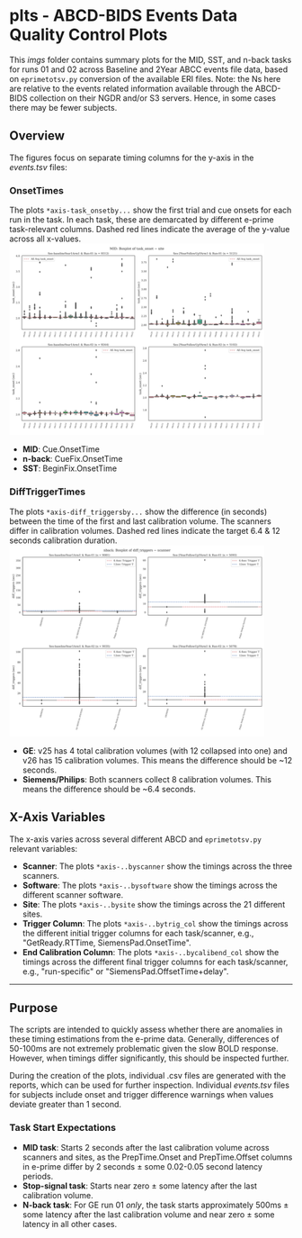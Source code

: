 # plts - ABCD-BIDS Events Data Quality Control Plots

This _imgs_ folder contains summary plots for the MID, SST, and n-back tasks for runs 01 and 02 across Baseline and 2Year ABCC events file data, 
based on `eprimetotsv.py` conversion of the available ERI files. Note: the Ns here are relative to the events related information available
through the ABCD-BIDS collection on their NGDR and/or S3 servers. Hence, in some cases there may be fewer subjects. 

## Overview

The figures focus on separate timing columns for the y-axis in the *events.tsv* files:

### OnsetTimes
The plots `*axis-task_onsetby...` show the first trial and cue onsets for each run in the task. In each task, these are demarcated by different e-prime task-relevant columns. Dashed red lines indicate the average of the y-value across all x-values.
<img src="./plt_task-MID_axis-task_onsetbysite.png" alt="Example task onset by sites for MID" width="90%">
- **MID**: Cue.OnsetTime
- **n-back**: CueFix.OnsetTime
- **SST**: BeginFix.OnsetTime

### DiffTriggerTimes
The plots `*axis-diff_triggersby...` show the difference (in seconds) between the time of the first and last calibration volume. The scanners differ in calibration volumes. Dashed red lines indicate the target 6.4 & 12 seconds calibration duration.
<img src="./plt_task-nback_axis-diff_triggersbyscanner.png" alt="Example different triggers by scanners for N-back" width="90%">
- **GE**: v25 has 4 total calibration volumes (with 12 collapsed into one) and v26 has 15 calibration volumes. This means the difference should be ~12 seconds.
- **Siemens/Philips**: Both scanners collect 8 calibration volumes. This means the difference should be ~6.4 seconds.

## X-Axis Variables
The x-axis varies across several different ABCD and `eprimetotsv.py` relevant variables:
- **Scanner**: The plots `*axis-..byscanner` show the timings across the three scanners.
- **Software**: The plots `*axis-..bysoftware` show the timings across the different scanner software.
- **Site**: The plots `*axis-..bysite` show the timings across the 21 different sites.
- **Trigger Column**: The plots `*axis-..bytrig_col` show the timings across the different initial trigger columns for each task/scanner, e.g., "GetReady.RTTime, SiemensPad.OnsetTime".
- **End Calibration Column**: The plots `*axis-..bycalibend_col` show the timings across the different final trigger columns for each task/scanner, e.g., "run-specific" or "SiemensPad.OffsetTime+delay".

---

## Purpose

The scripts are intended to quickly assess whether there are anomalies in these timing estimations from the e-prime data. Generally, differences of 50-100ms are not extremely problematic given the slow BOLD response. However, when timings differ significantly, this should be inspected further.

During the creation of the plots, individual .csv files are generated with the reports, which can be used for further inspection. Individual *events.tsv* files for subjects include onset and trigger difference warnings when values deviate greater than 1 second.

### Task Start Expectations
- **MID task**: Starts 2 seconds after the last calibration volume across scanners and sites, as the PrepTime.Onset and PrepTime.Offset columns in e-prime differ by 2 seconds ± some 0.02-0.05 second latency periods.
- **Stop-signal task**: Starts near zero ± some latency after the last calibration volume.
- **N-back task**: For GE run 01 _only_, the task starts approximately 500ms ± some latency after the last calibration volume and near zero ± some latency in all other cases.
